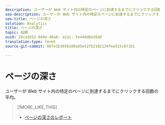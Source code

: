 ```yaml
---
description: ユーザーが Web サイト内の特定のページに到達するまでにクリックする回数の平均。
seo-description: ユーザーが Web サイト内の特定のページに到達するまでにクリックする回数の平均。
seo-title: ページの深さ
solution: Analytics
title: ページの深さ
topic: 指標
uuid: 28ca3652-049e-46a8- a2a1- fe440d0e38a8
translation-type: tm+mt
source-git-commit: 86fe1b3650100a05e52fb2102134fee515c871b1

---
```



# ページの深さ

ユーザーが Web サイト内の特定のページに到達するまでにクリックする回数の平均。

>[!MORE_LIKE_THIS]
>
>* [ページの深さのレポート](/help/components/c-variables/dimensionslist/reports-page-depth.md)

